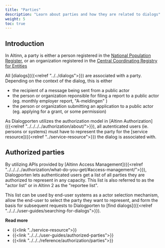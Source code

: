 ```yaml
---
title: "Parties"
description: "Learn about parties and how they are related to dialogs"
weight: 5
toc: true
---
```


## Introduction

In Altinn, a party is either a person registered in the [National Population Register](https://www.skatteetaten.no/en/person/national-registry/), or an organization registered in the [Central Coordinating Registry for Entities ](https://www.brreg.no/en/about-us-2/our-registers/about-the-central-coordinating-register-for-legal-entities-ccr/)

All [dialogs]({{<relref "../../dialogs">}}) are associated with a party. Depending on the context of the dialog, this is either

- the recipient of a message being sent from a public actor
- the person or organization reponsible for filing a report to a public actor (eg. monthly employer report, "A-meldingen" )
- the person or organization submitting an application to a public actor (eg. applying for a grant, or some permission)

As Dialogporten utilizes the authorization model in [Altinn Authorization]({{<relref "../../../../authorization/about/">}}), all autenticated users (ie. persons or systems) must have to represent the party for the [service resource]({{<relref "../service-resource">}}) the dialog is associated with.

## Authorized parties

By utilizing APIs provided by [Altinn Access Management]({{<relref "../../../../authorization/what-do-you-get/#access-management/">}}), Dialogporten lets authenticated users get a list of all parties they are authorized to represent in any capacity. This list is also referred to as the "actor list" or in Altinn 2 as the "reportee list".

This list can be used by end-user systems as a actor selection mechanism, allow the end-user to select the party they want to represent, and form the basis for subsequent requests to Dialogporten to [find dialogs]({{<relref "../../../user-guides/searching-for-dialogs">}}).

**Read more**

- {{<link "../service-resource">}}
- {{<link "../../../user-guides/authorized-parties">}}
- {{<link "../../../reference/authorization/parties">}}
